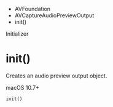 

- AVFoundation
- AVCaptureAudioPreviewOutput
-  init() 

Initializer

# init()

Creates an audio preview output object.

macOS 10.7+

``` source
init()
```

